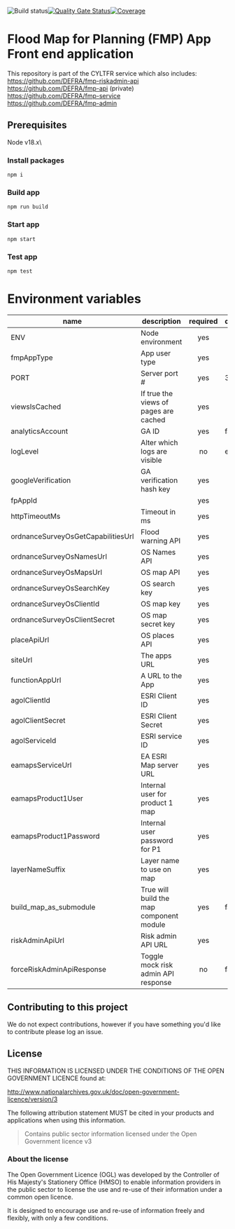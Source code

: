 ![Build status](https://github.com/DEFRA/fmp-app/actions/workflows/ci.yml/badge.svg)[![Quality Gate Status](https://sonarcloud.io/api/project_badges/measure?project=DEFRA_fmp-app&metric=alert_status)](https://sonarcloud.io/dashboard?id=DEFRA_fmp-app)[![Coverage](https://sonarcloud.io/api/project_badges/measure?project=DEFRA_fmp-app&metric=coverage)](https://sonarcloud.io/dashboard?id=DEFRA_fmp-app)

# Flood Map for Planning (FMP) App Front end application

This repository is part of the CYLTFR service which also includes:\
<https://github.com/DEFRA/fmp-riskadmin-api>\
<https://github.com/DEFRA/fmp-api> (private)\
<https://github.com/DEFRA/fmp-service>\
<https://github.com/DEFRA/fmp-admin>

## Prerequisites
Node v18.x\

### Install packages

`npm i`

### Build app

`npm run build`

### Start app

`npm start`

### Test app

`npm test`

# Environment variables
| name                        |      description                        | required  |   default   |            valid            | notes |
|-----------------------------|-----------------------------------------|:---------:|-------------|:---------------------------:|-------|
| ENV                         | Node environment                        |   yes     |             | local,development,test,pre-prod,production | |
| fmpAppType               | App user type                              |   yes     |             | internal,public             |       |
| PORT                        | Server port #                           |   yes     | 3000        |                             |       |
| viewsIsCached               | If true the views of pages are cached   |   yes     |             |                             |       |
| analyticsAccount            | GA ID                                   |   yes     | false       |                             |       |
| logLevel                    | Alter which logs are visible            |    no     | error       |                             |       |
| googleVerification         | GA verification hash key                 |   yes     |             |                             |       |
| fpAppId                     |                                         |   yes     |             |                             |       |
| httpTimeoutMs               | Timeout in ms                           |   yes     |             |                             |       |
| ordnanceSurveyOsGetCapabilitiesUrl | Flood warning API                |   yes     |             |                             |       |
| ordnanceSurveyOsNamesUrl    | OS Names API                            |   yes     |             |                             |       |
| ordnanceSurveyOsMapsUrl     | OS map API                              |   yes     |             |                             |       |
| ordnanceSurveyOsSearchKey   | OS search key                           |   yes     |             |                             |       |
| ordnanceSurveyOsClientId    | OS map key                              |   yes     |             |                             |       |
| ordnanceSurveyOsClientSecret| OS map secret key                       |   yes     |             |                             |       |
| placeApiUrl                 | OS places API                           |   yes     |             |                             |       |
| siteUrl                     | The apps URL                            |   yes     |             |                             |       |
| functionAppUrl              | A URL to the App                        |   yes     |             |                             |       |
| agolClientId                | ESRI Client ID                          |   yes     |             |                             |       |
| agolClientSecret            | ESRI Client Secret                      |   yes     |             |                             |       |
| agolServiceId               | ESRI service ID                         |   yes     |             |                             |       |
| eamapsServiceUrl            | EA ESRI Map server URL                  |   yes     |             |                             |       |
| eamapsProduct1User          | Internal user for product 1 map         |   yes     |             |                             |       |
| eamapsProduct1Password      | Internal user password for P1           |   yes     |             |                             |       |
| layerNameSuffix             | Layer name to use on map                |   yes     |             |_NON_PRODUCTION,_Tile_Layer  |       |
| build_map_as_submodule      | True will build the map component module|   yes     | false       |                             |       |
| riskAdminApiUrl             | Risk admin API URL                      |   yes     |             |                             |       |
| forceRiskAdminApiResponse   | Toggle mock risk admin API response     |    no     | false       |                             |       |

## Contributing to this project

We do not expect contributions, however if you have something you'd like to contribute please log an issue.

## License
THIS INFORMATION IS LICENSED UNDER THE CONDITIONS OF THE OPEN GOVERNMENT LICENCE found at:

<http://www.nationalarchives.gov.uk/doc/open-government-licence/version/3>

The following attribution statement MUST be cited in your products and applications when using this information.

>Contains public sector information licensed under the Open Government licence v3

### About the license
The Open Government Licence (OGL) was developed by the Controller of His Majesty's Stationery Office (HMSO) to enable information providers in the public sector to license the use and re-use of their information under a common open licence.

It is designed to encourage use and re-use of information freely and flexibly, with only a few conditions.
